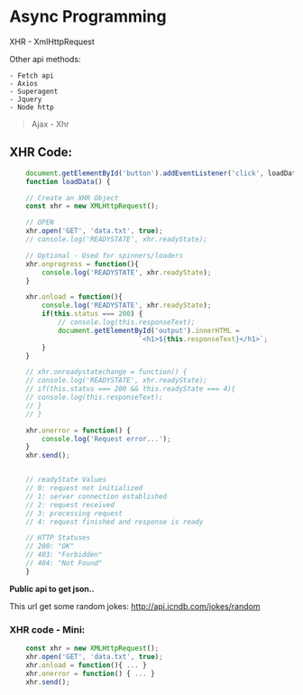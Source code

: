 # Async Programming

XHR - XmlHttpRequest

Other api methods:

    - Fetch api
    - Axios
    - Superagent
    - Jquery
    - Node http

> Ajax - Xhr


## XHR Code:
```js
    document.getElementById('button').addEventListener('click', loadData);
    function loadData() {

    // Create an XHR Object
    const xhr = new XMLHttpRequest();

    // OPEN
    xhr.open('GET', 'data.txt', true);
    // console.log('READYSTATE', xhr.readyState);

    // Optional - Used for spinners/loaders
    xhr.onprogress = function(){
        console.log('READYSTATE', xhr.readyState);
    }

    xhr.onload = function(){
        console.log('READYSTATE', xhr.readyState);
        if(this.status === 200) {
            // console.log(this.responseText);
            document.getElementById('output').innerHTML = 
                                `<h1>${this.responseText}</h1>`;
        }
    }

    // xhr.onreadystatechange = function() {
    // console.log('READYSTATE', xhr.readyState);
    // if(this.status === 200 && this.readyState === 4){
    // console.log(this.responseText);
    // }
    // }

    xhr.onerror = function() {
        console.log('Request error...');
    }
    xhr.send();


    // readyState Values
    // 0: request not initialized 
    // 1: server connection established
    // 2: request received 
    // 3: processing request 
    // 4: request finished and response is ready

    // HTTP Statuses
    // 200: "OK"
    // 403: "Forbidden"
    // 404: "Not Found"
    }
```

**Public api to get json..** 

This url get some random jokes:
http://api.icndb.com/jokes/random


### XHR code - Mini:
```js
    const xhr = new XMLHttpRequest();
    xhr.open('GET', 'data.txt', true);
    xhr.onload = function(){ ... }
    xhr.onerror = function() { ... }
    xhr.send();
```

